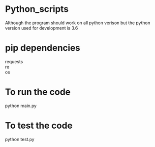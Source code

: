 # Python_scripts

  Although the program should work on all python verison but the python version used for development is 3.6
# pip dependencies
  requests <br />
  re <br />
  os <br />
  
  # To run the code
  python main.py
  
  # To test the code
  python test.py
  
 


